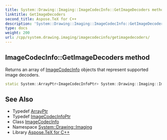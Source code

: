 ```yaml
---
title: System::Drawing::Imaging::ImageCodecInfo::GetImageDecoders method
linktitle: GetImageDecoders
second_title: Aspose.TeX for C++
description: 'System::Drawing::Imaging::ImageCodecInfo::GetImageDecoders method. Returns an array of ImageCodecInfo objects that represent supported image decoders in C++.'
type: docs
weight: 200
url: /cpp/system.drawing.imaging/imagecodecinfo/getimagedecoders/
---
```

## ImageCodecInfo::GetImageDecoders method


Returns an array of [ImageCodecInfo](../) objects that represent supported image decoders.

```cpp
static System::ArrayPtr<ImageCodecInfoPtr> System::Drawing::Imaging::ImageCodecInfo::GetImageDecoders()
```

## See Also

* Typedef [ArrayPtr](../../../system/arrayptr/)
* Typedef [ImageCodecInfoPtr](../../imagecodecinfoptr/)
* Class [ImageCodecInfo](../)
* Namespace [System::Drawing::Imaging](../../)
* Library [Aspose.TeX for C++](../../../)
